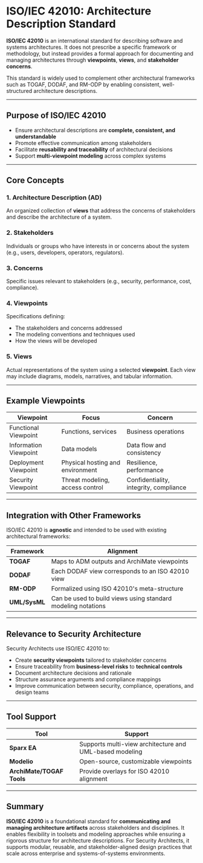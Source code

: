 # ISO/IEC 42010: Architecture Description Standard

**ISO/IEC 42010** is an international standard for describing software and systems architectures. It does not prescribe a specific framework or methodology, but instead provides a formal approach for documenting and managing architectures through **viewpoints**, **views**, and **stakeholder concerns**.

This standard is widely used to complement other architectural frameworks such as TOGAF, DODAF, and RM-ODP by enabling consistent, well-structured architecture descriptions.

---

## Purpose of ISO/IEC 42010

- Ensure architectural descriptions are **complete, consistent, and understandable**
- Promote effective communication among stakeholders
- Facilitate **reusability and traceability** of architectural decisions
- Support **multi-viewpoint modeling** across complex systems

---

## Core Concepts

### 1. **Architecture Description (AD)**
An organized collection of **views** that address the concerns of stakeholders and describe the architecture of a system.

### 2. **Stakeholders**
Individuals or groups who have interests in or concerns about the system (e.g., users, developers, operators, regulators).

### 3. **Concerns**
Specific issues relevant to stakeholders (e.g., security, performance, cost, compliance).

### 4. **Viewpoints**
Specifications defining:
- The stakeholders and concerns addressed
- The modeling conventions and techniques used
- How the views will be developed

### 5. **Views**
Actual representations of the system using a selected **viewpoint**. Each view may include diagrams, models, narratives, and tabular information.

---

## Example Viewpoints

| Viewpoint | Focus | Concern |
|-----------|-------|---------|
| Functional Viewpoint | Functions, services | Business operations |
| Information Viewpoint | Data models | Data flow and consistency |
| Deployment Viewpoint | Physical hosting and environment | Resilience, performance |
| Security Viewpoint | Threat modeling, access control | Confidentiality, integrity, compliance |

---

## Integration with Other Frameworks

ISO/IEC 42010 is **agnostic** and intended to be used with existing architectural frameworks:

| Framework | Alignment |
|----------|-----------|
| **TOGAF** | Maps to ADM outputs and ArchiMate viewpoints |
| **DODAF** | Each DODAF view corresponds to an ISO 42010 view |
| **RM-ODP** | Formalized using ISO 42010's meta-structure |
| **UML/SysML** | Can be used to build views using standard modeling notations |

---

## Relevance to Security Architecture

Security Architects use ISO/IEC 42010 to:
- Create **security viewpoints** tailored to stakeholder concerns
- Ensure traceability from **business-level risks** to **technical controls**
- Document architecture decisions and rationale
- Structure assurance arguments and compliance mappings
- Improve communication between security, compliance, operations, and design teams

---

## Tool Support

| Tool | Support |
|------|---------|
| **Sparx EA** | Supports multi-view architecture and UML-based modeling |
| **Modelio** | Open-source, customizable viewpoints |
| **ArchiMate/TOGAF Tools** | Provide overlays for ISO 42010 alignment |

---

## Summary

**ISO/IEC 42010** is a foundational standard for **communicating and managing architecture artifacts** across stakeholders and disciplines. It enables flexibility in toolsets and modeling approaches while ensuring a rigorous structure for architecture descriptions. For Security Architects, it supports modular, reusable, and stakeholder-aligned design practices that scale across enterprise and systems-of-systems environments.